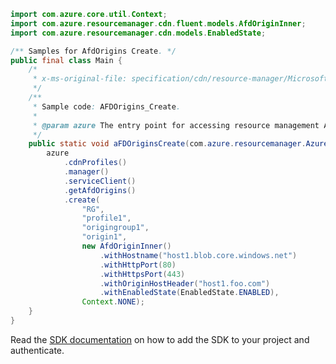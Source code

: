 ```java
import com.azure.core.util.Context;
import com.azure.resourcemanager.cdn.fluent.models.AfdOriginInner;
import com.azure.resourcemanager.cdn.models.EnabledState;

/** Samples for AfdOrigins Create. */
public final class Main {
    /*
     * x-ms-original-file: specification/cdn/resource-manager/Microsoft.Cdn/stable/2021-06-01/examples/AFDOrigins_Create.json
     */
    /**
     * Sample code: AFDOrigins_Create.
     *
     * @param azure The entry point for accessing resource management APIs in Azure.
     */
    public static void aFDOriginsCreate(com.azure.resourcemanager.AzureResourceManager azure) {
        azure
            .cdnProfiles()
            .manager()
            .serviceClient()
            .getAfdOrigins()
            .create(
                "RG",
                "profile1",
                "origingroup1",
                "origin1",
                new AfdOriginInner()
                    .withHostname("host1.blob.core.windows.net")
                    .withHttpPort(80)
                    .withHttpsPort(443)
                    .withOriginHostHeader("host1.foo.com")
                    .withEnabledState(EnabledState.ENABLED),
                Context.NONE);
    }
}
```

Read the [SDK documentation](https://github.com/Azure/azure-sdk-for-java/blob/azure-resourcemanager_2.15.0/sdk/resourcemanager/azure-resourcemanager/README.md) on how to add the SDK to your project and authenticate.
